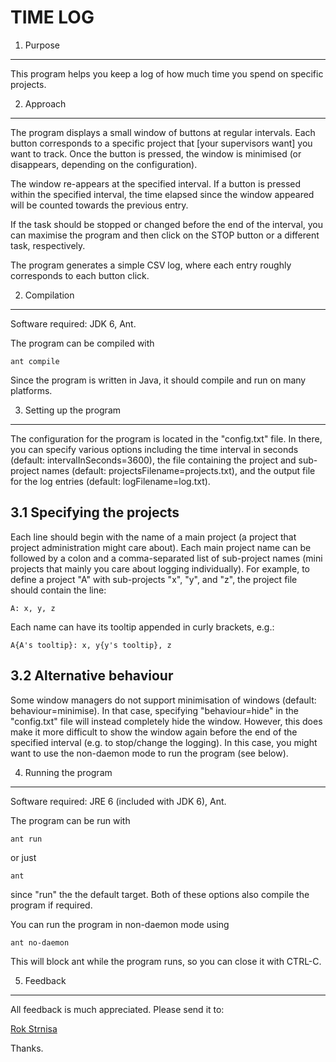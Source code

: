 TIME LOG
========

1. Purpose
----------
This program helps you keep a log of how much time you spend on specific
projects.

2. Approach
-----------
The program displays a small window of buttons at regular intervals. Each button
corresponds to a specific project that [your supervisors want] you want to
track. Once the button is pressed, the window is minimised (or disappears,
depending on the configuration).

The window re-appears at the specified interval. If a button is pressed within
the specified interval, the time elapsed since the window appeared will be
counted towards the previous entry.

If the task should be stopped or changed before the end of the interval, you can
maximise the program and then click on the STOP button or a different task,
respectively.

The program generates a simple CSV log, where each entry roughly corresponds to
each button click.

2. Compilation
--------------
Software required: JDK 6, Ant.

The program can be compiled with

    ant compile

Since the program is written in Java, it should compile and run on many
platforms.

3. Setting up the program
-------------------------
The configuration for the program is located in the "config.txt" file. In there,
you can specify various options including the time interval in seconds (default:
intervalInSeconds=3600), the file containing the project and sub-project names
(default: projectsFilename=projects.txt), and the output file for the log
entries (default: logFilename=log.txt).

3.1 Specifying the projects
---------------------------
Each line should begin with the name of a main project (a project that project
administration might care about). Each main project name can be followed by a
colon and a comma-separated list of sub-project names (mini projects that
mainly you care about logging individually). For example, to define a project
"A" with sub-projects "x", "y", and "z", the project file should contain the
line:

    A: x, y, z

Each name can have its tooltip appended in curly brackets, e.g.:

    A{A's tooltip}: x, y{y's tooltip}, z

3.2 Alternative behaviour
-------------------------
Some window managers do not support minimisation of windows (default:
behaviour=minimise). In that case, specifying "behaviour=hide" in the
"config.txt" file will instead completely hide the window. However, this does
make it more difficult to show the window again before the end of the specified
interval (e.g. to stop/change the logging). In this case, you might want to use
the non-daemon mode to run the program (see below).

4. Running the program
----------------------
Software required: JRE 6 (included with JDK 6), Ant.

The program can be run with

    ant run

or just

    ant

since "run" the the default target. Both of these options also compile the
program if required.

You can run the program in non-daemon mode using

    ant no-daemon

This will block ant while the program runs, so you can close it with CTRL-C.

5. Feedback
-----------
All feedback is much appreciated. Please send it to:

  [Rok Strnisa](mailto:rok.strnisa@citrix.com "Rrok.strnisa@citrix.com")

Thanks.
